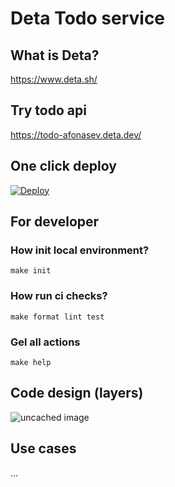 # Deta Todo service

## What is Deta?

<https://www.deta.sh/>

## Try todo api

<https://todo-afonasev.deta.dev/>

## One click deploy

[![Deploy](https://button.deta.dev/1/svg)](https://go.deta.dev/deploy?repo=https://github.com/afonasev/deta_todo_service)

## For developer

### How init local environment?

    make init

### How run ci checks?

    make format lint test

### Gel all actions

    make help

## Code design (layers)

![uncached image](http://www.plantuml.com/plantuml/proxy?cache=no&src=https://raw.github.com/afonasev/deta_todo_service/main/docs/diagrams/code-layers.puml)

## Use cases

...
